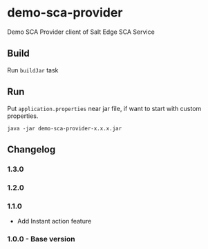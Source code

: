 # demo-sca-provider
Demo SCA Provider client of Salt Edge SCA Service
  
## Build
Run `buildJar` task
 
## Run
Put `application.properties` near jar file, if want to start with custom properties.  

```
java -jar demo-sca-provider-x.x.x.jar
```
  
## Changelog
### 1.3.0
### 1.2.0
### 1.1.0
 - Add Instant action feature

### 1.0.0 - Base version
